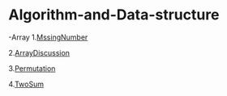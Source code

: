 # Algorithm-and-Data-structure

-Array
  1.[MssingNumber](https://github.com/Iyanuoluwa-vic/Algorithm-and-Data-structure/tree/master/Array/MissingNumber)

  2.[ArrayDiscussion](https://github.com/Iyanuoluwa-vic/Algorithm-and-Data-structure/tree/master/Array/ArrayDiscussion)

  3.[Permutation](https://github.com/Iyanuoluwa-vic/Algorithm-and-Data-structure/tree/master/Array/Permutation)

  4.[TwoSum](https://github.com/Iyanuoluwa-vic/Algorithm-and-Data-structure/tree/master/Array/TwoSum)



        

